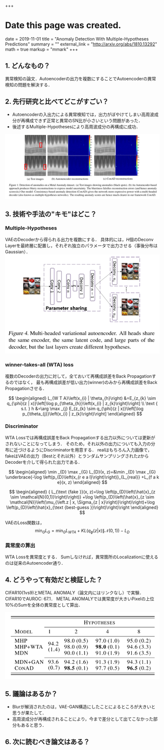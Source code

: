 +++
# Date this page was created.
date = 2019-11-01
title = "Anomaly Detection With Multiple-Hypotheses Predictions"
summary = ""
external_link = "http://arxiv.org/abs/1810.13292"
math = true
markup = "mmark"
+++

## 1. どんなもの？
異常検知の論文．Autoencoderの出力を複数にすることでAutoencoderの異常検知の問題を解決する．

## 2. 先行研究と比べてどこがすごい？
* Autoencoderの入出力による異常検知では，出力がぼやけてしまい高周波成分が再構成できず正常と異常のSN比が小さいという問題があった．
* 後述するMultiple-Hypothesesにより高周波成分の再構成に成功．

<img src="img/rec.png">

## 3. 技術や手法の"キモ"はどこ？
### Multiple-Hypotheses
VAEのDecoderから得られる出力を複数にする．
具体的には，$H$個のDeconv Layerを最終層に配置し，それぞれ独立のパラメータで出力させる（事後分布はGaussian）．
<img src="img/arc.png">

### winner-takes-all (WTA) loss
複数のDecoderの出力に対して，全ておいて再構成誤差をBack Propagationするのではなく，
最も再構成誤差が低い出力(winner)のみから再構成誤差をBack Propagationさせる．

$$
\begin{aligned}
L_{W T A}\left(x_{i} | \theta_{h}\right) &=E_{z_{k} \sim q_{\phi}(z | x)}\left[\log p_{\theta_{h}}\left(x_{i} | z_{k}\right)\right] \\ \text { s.t. } h &=\arg \max _{j} E_{z_{k} \sim q_{\phi}(z | x)}\left[\log p_{\theta_{j}}\left(x_{i} | z_{k}\right)\right]
\end{aligned}
$$

### Discriminator
WTA Lossでは再構成誤差をBack Propagationする出力以外については更新がされないことになってしまう．
そのため，それ以外の出力についても入力の分布に近づけるようにDiscriminatorを用意する．
realはもちろん入力画像で，fakeはVAEの出力（Bestとそれ以外）とランダムサンプリングされた$z$からDecoderを介して得られた出力である．

$$
\begin{aligned}
\min _{D} \max _{G} L_{D}(x, z)=&\min _{D} \max _{G} \underbrace{-\log \left(p_{D}\left(x_{r e a l}\right)\right)}_{L_{real}} +L_{f a k e}(x, z)
\end{aligned}
$$

$$
\begin{aligned}
{ L_{\text {fake }}(x, z)=\log \left(p_{D}\left(\hat{x}_{z \sim \mathcal{N}(0,1)}\right)\right)} 
+\log \left(p_{D}\left(\hat{x}_{z \sim \mathcal{N}}\left(\mu_{\left.z | x, \Sigma_{z | x}\right)}\right)\right)+\log \left(p_{D}\left(\hat{x}_{\text {best-guess }}\right)\right)\right
\end{aligned}
$$

VAEのLoss関数は，
$$
\min _{G} L_{G}=\min _{G} L_{W T A}+K L\left(q_{\phi}(z | x) \| \mathcal{N}(0,1)\right)-L_{D}
$$

### 異常度の算出
WTA Lossを異常度とする．
Sumしなければ，異常箇所のLocalizationに使えるのは従来のAutoencoder通り．

## 4. どうやって有効だと検証した？
CIFAR10(1vs9)とMETAL ANOMALY（論文内にはリンクなし）で実験．
CIFAR10でAUROC: 67.1．
METAL ANOMALYでは異常度が大きいPixelの上位10%のSumを全体の異常度として算出．

<img src="img/res.png">

## 5. 議論はあるか？
* Blurが解消されたのは，VAE-GAN構造にしたことによるところが大きいと思うが果たして．
* 高周波成分が再構成されることにより，今まで差分として出てこなかった部分もあると思う．

## 6. 次に読むべき論文はある？
